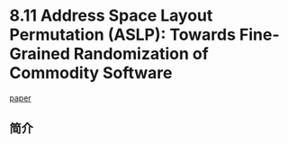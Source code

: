 # 8.11 Address Space Layout Permutation (ASLP): Towards Fine-Grained Randomization of Commodity Software


[paper](https://www.acsac.org/2006/papers/44.pdf)

## 简介
